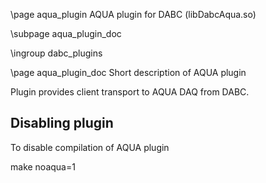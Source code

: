 \page aqua_plugin AQUA plugin for DABC (libDabcAqua.so)

\subpage aqua_plugin_doc

\ingroup dabc_plugins


\page aqua_plugin_doc Short description of AQUA plugin

Plugin provides client transport to AQUA DAQ from DABC.


## Disabling plugin

To disable compilation of AQUA plugin

   make noaqua=1
